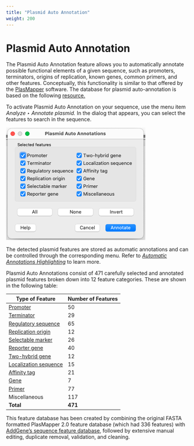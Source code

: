 ```yaml
---
title: "Plasmid Auto Annotation"
weight: 200
---
```


# Plasmid Auto Annotation

The Plasmid Auto Annotation feature allows you to automatically annotate possible functional elements of a given sequence, such as promoters, terminators, origins of replication, known genes, common primers, and other features. Conceptually, this functionality is similar to that offered by the [PlasMapper](https://plasmapper.wishartlab.com/) software. The database for plasmid auto-annotation is based on the following [resource.](http://www.addgene.org/tools/reference/plasmid-features/)

To activate Plasmid Auto Annotation on your sequence, use the menu item _Analyze ‣ Annotate plasmid._ In the dialog that appears, you can select the features to search in the sequence.

![](/images/65930930/65930932.png)

The detected plasmid features are stored as automatic annotations and can be controlled through the corresponding menu. Refer to [_Automatic Annotations Highlighting_](../../sequence-view/annotations-editor/automatic-annotations-highlighting) to learn more.

Plasmid Auto Annotations consist of 471 carefully selected and annotated plasmid features broken down into 12 feature categories. These are shown in the following table:

| Type of Feature                                                                                                                                     | Number of Features |
|-----------------------------------------------------------------------------------------------------------------------------------------------------|--------------------|
| [Promoter](https://en.wikipedia.org/wiki/Promoter_\(genetics\))                                                                                     | 50                 |
| [Terminator](https://en.wikipedia.org/wiki/Terminator_\(genetics\))                                                                                 | 29                 |
| [Regulatory sequence](https://en.wikipedia.org/wiki/Regulatory_sequence)                                                                            | 65                 |
| [Replication origin](https://en.wikipedia.org/wiki/Origin_of_replication)                                                                           | 12                 |
| [Selectable marker](https://en.wikipedia.org/wiki/Selectable_marker)                                                                                | 26                 |
| [Reporter gene](https://en.wikipedia.org/wiki/Reporter_gene)                                                                                        | 40                 |
| [Two-hybrid gene](https://en.wikipedia.org/wiki/Two-hybrid_screening)                                                                               | 12                 |
| [Localization sequence](https://en.wikipedia.org/wiki/Nuclear_localization_sequence)                                                                | 15                 |
| [Affinity tag](https://en.wikipedia.org/wiki/Protein_tag)                                                                                           | 21                 |
| [Gene](https://en.wikipedia.org/wiki/Gene)                                                                                                          | 7                  |
| [Primer](https://en.wikipedia.org/wiki/Primer_\(molecular_biology\))                                                                                | 77                 |
| Miscellaneous                                                                                                                                       | 117                |
| **Total**                                                                                                                                           | **471**            |

This feature database has been created by combining the original FASTA formatted PlasMapper 2.0 feature database (which had 336 features) with [AddGene’s sequence feature database](https://www.addgene.org/), followed by extensive manual editing, duplicate removal, validation, and cleaning.